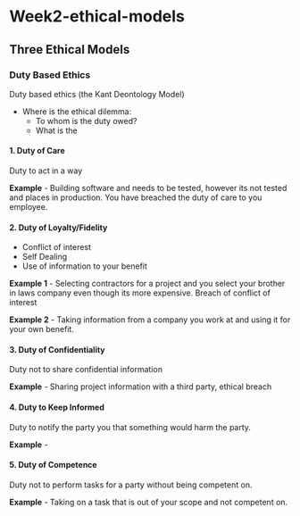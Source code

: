 # Week2-ethical-models

## Three Ethical Models

### Duty Based Ethics

Duty based ethics (the Kant Deontology Model)

- Where is the ethical dilemma:
  - To whom is the duty owed?
  - What is the

#### 1. Duty of Care

Duty to act in a way

**Example** - Building software and needs to be tested, however its not tested and places in production. You have breached the duty of care to you employee.

#### 2. Duty of Loyalty/Fidelity

- Conflict of interest
- Self Dealing
- Use of information to your benefit

**Example 1** - Selecting contractors for a project and you select your brother in laws company even though its more expensive. Breach of conflict of interest

**Example 2** - Taking information from a company you work at and using it for your own benefit.

#### 3. Duty of Confidentiality

Duty not to share confidential information

**Example** - Sharing project information with a third party, ethical breach

#### 4. Duty to Keep Informed

Duty to notify the party you that something would harm the party.

**Example** -

#### 5. Duty of Competence

Duty not to perform tasks for a party without being competent on.

**Example** - Taking on a task that is out of your scope and not competent on.
